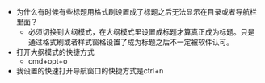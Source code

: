 - 为什么有时候有些标题用格式刷设置成了标题之后无法显示在目录或者导航栏里面？
    - 必须切换到大纲模式，在大纲模式里设置成标题才算真正成为标题。只是通过格式刷或者样式窗格设置了成为标题之后不一定被软件认可。
- 打开大纲模式的快捷方式
    - cmd+opt+o
- 我设置的快速打开导航窗口的快捷方式是ctrl+n

